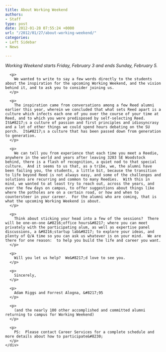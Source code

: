 ```yaml
---
title: About Working Weekend
authors:
- Staff
type: post
date: 2012-01-28 07:55:24 +0000
url: "/2012/01/27/about-working-weekend/"
categories:
- Left Sidebar
- News

---
```

<div>
  <div>
    <div>
      <p>
        <em>Working Weekend starts Friday, February 3 and ends Sunday, February 5.</em>
      </p>
      
      <p>
        We wanted to write to say a few words directly to the students about the inspiration for the upcoming Working Weekend, and the vision behind it, and to ask you to consider joining us.
      </p>
      
      <p>
        The inspiration came from conversations among a few Reed alumni earlier this year, wherein we concluded that what sets Reed apart is a culture which infects each one of you over the course of your time at Reed, and to which you were predisposed by self-selecting Reed.  It&#8217;s a culture of passion and first principles and idiosyncrasy and a lot of other things we could spend hours debating on the SU porch.  It&#8217;s a culture that has been passed down from generation to generation.
      </p>
      
      <p>
        We can tell you from experience that each time you meet a Reedie, anywhere in the world and years after leaving 3203 SE Woodstock behind, there is a flash of recognition, a quiet nod to that special culture.  And it seems to us that, as a tribe, we, the alumni have been failing you, the students, a little bit, because the transition to life beyond Reed is not always easy, and some of the challenges and solutions are recurring and common to many Reedies.  With this in mind, we wanted to at least try to reach out, across the years, and over the few days on campus, to offer suggestions about things like where the potholes are on a certain road, or how and when to countersteer in your career.  For the alumni who are coming, that is what the upcoming Working Weekend is about.
      </p>
      
      <p>
        Think about sticking your head into a few of the sessions?  There will be one-on-one &#8216;office hours&#8217; where you can meet privately with the participating alum, as well as expertise panel discussions, a &#8216;startup lab&#8217; to explore your ideas, and plenty of Q/A time so you can ask us whatever is on your mind.  We are there for one reason:  to help you build the life and career you want.
      </p>
      
      <p>
        Will you let us help?  We&#8217;d love to see you.
      </p>
      
      <p>
        Sincerely,
      </p>
      
      <p>
        Adam Riggs and Forrest Alogna, &#8217;95
      </p>
      
      <p>
        (and the nearly 100 other accomplished and committed alumni returning to campus for Working Weekend)
      </p>
      
      <p>
        PS:  Please contact Career Services for a complete schedule and more details about how to participate&#8230;
      </p>
    </div>
  </div>
</div>